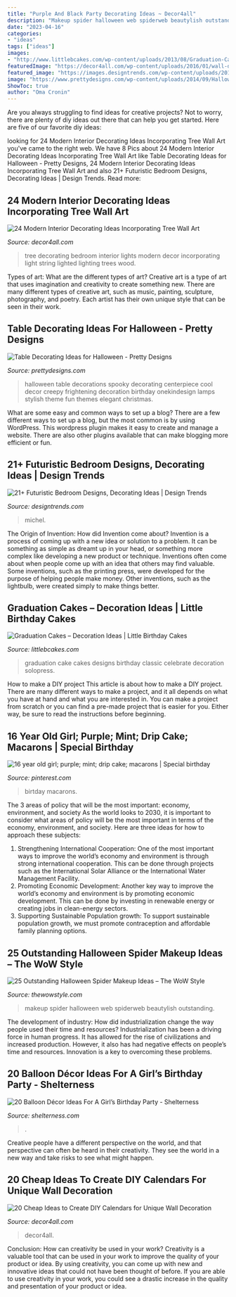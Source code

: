 ```yaml
---
title: "Purple And Black Party Decorating Ideas ~ Decor4all"
description: "Makeup spider halloween web spiderweb beautylish outstanding"
date: "2023-04-16"
categories:
- "ideas"
tags: ["ideas"]
images:
- "http://www.littlebcakes.com/wp-content/uploads/2013/08/Graduation-Cake-Pics.jpg"
featuredImage: "https://decor4all.com/wp-content/uploads/2016/01/wall-decoration-ideas-diy-calendar-20.jpg"
featured_image: "https://images.designtrends.com/wp-content/uploads/2016/04/27104722/Colorful-Bedroom-Design-Idea.jpg"
image: "https://www.prettydesigns.com/wp-content/uploads/2014/09/Halloween-Table-with-Stylish-Lamps.jpg"
ShowToc: true
author: "Oma Cronin"
---
```



Are you always struggling to find ideas for creative projects? Not to worry, there are plenty of diy ideas out there that can help you get started. Here are five of our favorite diy ideas: 

	

		
looking for 24 Modern Interior Decorating Ideas Incorporating Tree Wall Art you've came to the right web. We have 8 Pics about 24 Modern Interior Decorating Ideas Incorporating Tree Wall Art like Table Decorating Ideas for Halloween - Pretty Designs, 24 Modern Interior Decorating Ideas Incorporating Tree Wall Art and also 21+ Futuristic Bedroom Designs, Decorating Ideas | Design Trends. Read more:
		
    
## 24 Modern Interior Decorating Ideas Incorporating Tree Wall Art

<img loading=lazy src="http://www.decor4all.com/wp-content/uploads/2013/04/modern-wall-art-interior-decorating-ideas-9.jpg" onerror="this.onerror=null;this.src='https://tse3.mm.bing.net/th?id=OIP.Vu8RKZI9gmM6EEcxCt5klwHaJD&amp;pid=15.1';" alt="24 Modern Interior Decorating Ideas Incorporating Tree Wall Art">

_Source: decor4all.com_

>tree decorating bedroom interior lights modern decor incorporating light string lighted lighting trees wood. 

	

Types of art: What are the different types of art?
Creative art is a type of art that uses imagination and creativity to create something new. There are many different types of creative art, such as music, painting, sculpture, photography, and poetry. Each artist has their own unique style that can be seen in their work.

    
## Table Decorating Ideas For Halloween - Pretty Designs

<img loading=lazy src="https://www.prettydesigns.com/wp-content/uploads/2014/09/Halloween-Table-with-Stylish-Lamps.jpg" onerror="this.onerror=null;this.src='https://tse3.mm.bing.net/th?id=OIP.g3jmLUfSzBVqAg23M_AXTQHaLH&amp;pid=15.1';" alt="Table Decorating Ideas for Halloween - Pretty Designs">

_Source: prettydesigns.com_

>halloween table decorations spooky decorating centerpiece cool decor creepy frightening decoration birthday onekindesign lamps stylish theme fun themes elegant christmas. 

	

What are some easy and common ways to set up a blog?
There are a few different ways to set up a blog, but the most common is by using WordPress. This wordpress plugin makes it easy to create and manage a website. There are also other plugins available that can make blogging more efficient or fun.

    
## 21+ Futuristic Bedroom Designs, Decorating Ideas | Design Trends

<img loading=lazy src="https://images.designtrends.com/wp-content/uploads/2016/04/27104722/Colorful-Bedroom-Design-Idea.jpg" onerror="this.onerror=null;this.src='https://tse3.mm.bing.net/th?id=OIP.3mlwSwm47wfopncUkvHnDAHaFj&amp;pid=15.1';" alt="21+ Futuristic Bedroom Designs, Decorating Ideas | Design Trends">

_Source: designtrends.com_

>michel. 

	

The Origin of Invention: How did Invention come about?
Invention is a process of coming up with a new idea or solution to a problem. It can be something as simple as dreamt up in your head, or something more complex like developing a new product or technique. Inventions often come about when people come up with an idea that others may find valuable. Some inventions, such as the printing press, were developed for the purpose of helping people make money. Other inventions, such as the lightbulb, were created simply to make things better.

    
## Graduation Cakes – Decoration Ideas | Little Birthday Cakes

<img loading=lazy src="http://www.littlebcakes.com/wp-content/uploads/2013/08/Graduation-Cake-Pics.jpg" onerror="this.onerror=null;this.src='https://tse4.mm.bing.net/th?id=OIP.FzF5xyvvONHBAF88429-cgHaJ4&amp;pid=15.1';" alt="Graduation Cakes – Decoration Ideas | Little Birthday Cakes">

_Source: littlebcakes.com_

>graduation cake cakes designs birthday classic celebrate decoration solopress. 

	

How to make a DIY project
This article is about how to make a DIY project. There are many different ways to make a project, and it all depends on what you have at hand and what you are interested in. You can make a project from scratch or you can find a pre-made project that is easier for you. Either way, be sure to read the instructions before beginning.

    
## 16 Year Old Girl; Purple; Mint; Drip Cake; Macarons | Special Birthday

<img loading=lazy src="https://i.pinimg.com/736x/ce/12/df/ce12df98ecea43b6ea97c0611f140590--drip-cakes--year-old.jpg" onerror="this.onerror=null;this.src='https://tse1.mm.bing.net/th?id=OIP.xd54ZCZRT_7WtxOBRe18OADIEs&amp;pid=15.1';" alt="16 year old girl; purple; mint; drip cake; macarons | Special birthday">

_Source: pinterest.com_

>birtday macarons. 

	

The 3 areas of policy that will be the most important: economy, environment, and society
As the world looks to 2030, it is important to consider what areas of policy will be the most important in terms of the economy, environment, and society. Here are three ideas for how to approach these subjects: 
1. Strengthening International Cooperation: One of the most important ways to improve the world’s economy and environment is through strong international cooperation. This can be done through projects such as the International Solar Alliance or the International Water Management Facility. 
2. Promoting Economic Development: Another key way to improve the world’s economy and environment is by promoting economic development. This can be done by investing in renewable energy or creating jobs in clean-energy sectors. 
3. Supporting Sustainable Population growth: To support sustainable population growth, we must promote contraception and affordable family planning options.

    
## 25 Outstanding Halloween Spider Makeup Ideas – The WoW Style

<img loading=lazy src="http://thewowstyle.com/wp-content/uploads/2016/08/Spider-Web-Halloween-Makeup.jpg" onerror="this.onerror=null;this.src='https://tse1.mm.bing.net/th?id=OIP.Cru-YZImkHEQjo_07EqHhwHaKy&amp;pid=15.1';" alt="25 Outstanding Halloween Spider Makeup Ideas – The WoW Style">

_Source: thewowstyle.com_

>makeup spider halloween web spiderweb beautylish outstanding. 

	

The development of industry: How did industrialization change the way people used their time and resources?
Industrialization has been a driving force in human progress. It has allowed for the rise of civilizations and increased production. However, it also has had negative effects on people’s time and resources. Innovation is a key to overcoming these problems.

    
## 20 Balloon Décor Ideas For A Girl’s Birthday Party - Shelterness

<img loading=lazy src="https://i.shelterness.com/2017/03/17-oversized-pink-balloons-for-decorating-a-dessert-table.jpg" onerror="this.onerror=null;this.src='https://tse2.mm.bing.net/th?id=OIP.BRPvCWXyjO_-y--X9ApYSgHaLH&amp;pid=15.1';" alt="20 Balloon Décor Ideas For A Girl’s Birthday Party - Shelterness">

_Source: shelterness.com_

>. 

	

Creative people have a different perspective on the world, and that perspective can often be heard in their creativity. They see the world in a new way and take risks to see what might happen.

    
## 20 Cheap Ideas To Create DIY Calendars For Unique Wall Decoration

<img loading=lazy src="https://decor4all.com/wp-content/uploads/2016/01/wall-decoration-ideas-diy-calendar-20.jpg" onerror="this.onerror=null;this.src='https://tse3.mm.bing.net/th?id=OIP.1t6kmT8llrQVBgYKZHzhLAHaJ3&amp;pid=15.1';" alt="20 Cheap Ideas to Create DIY Calendars for Unique Wall Decoration">

_Source: decor4all.com_

>decor4all. 

	

Conclusion: How can creativity be used in your work?
Creativity is a valuable tool that can be used in your work to improve the quality of your product or idea. By using creativity, you can come up with new and innovative ideas that could not have been thought of before. If you are able to use creativity in your work, you could see a drastic increase in the quality and presentation of your product or idea.

